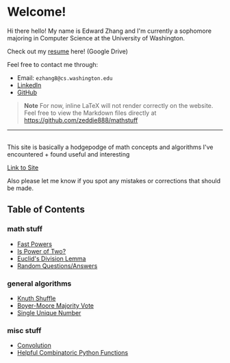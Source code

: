 # Welcome!

Hi there hello! My name is Edward Zhang and I'm currently a sophomore majoring in Computer Science at the University of Washington.

Check out my [resume](https://drive.google.com/file/d/1s7ylMV1ZvZC33Zgpn09OaC8vqltBljxz/view?usp=sharing) here! (Google Drive)

Feel free to contact me through:

- Email: `ezhang8@cs.washington.edu`
- [LinkedIn](https://www.linkedin.com/in/edward-zhang-0500741a6/)
- [GitHub](https://github.com/zeddie888)

> **Note**
> For now, inline LaTeX will not render correctly on the website. Feel free to view the Markdown files directly at https://github.com/zeddie888/mathstuff

---

<br>
This site is basically a hodgepodge of math concepts and algorithms I've encountered + found useful and interesting

[Link to Site](https://zeddie888.github.io/mathstuff/)

Also please let me know if you spot any mistakes or corrections that should be made.

## Table of Contents

### math stuff

- [Fast Powers](mathy/fast-pow.md)
- [Is Power of Two?](mathy/power-of-two.md)
- [Euclid's Division Lemma](mathy/euclid-division.md)
- [Random Questions/Answers](mathy/random-thoughts.md)

### general algorithms

- [Knuth Shuffle](algos/knuth-shuffle.md)
- [Boyer-Moore Majority Vote](algos/boyer-moore.md)
- [Single Unique Number](algos/single-unique.md)

### misc stuff

- [Convolution](misc/convolution.md)
- [Helpful Combinatoric Python Functions](src/helper.py)
